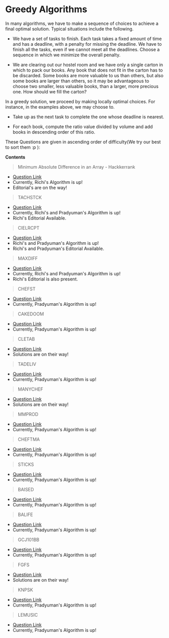 # Greedy Algorithms

In many algorithms, we have to make a sequence of choices to achieve a final optimal solution. Typical situations include the following.

- We have a set of tasks to finish. Each task takes a fixed amount of time and has a deadline, with a penalty for missing the deadline. We have to finish all the tasks, even if we cannot meet all the deadlines. Choose a sequence in which we minimize the overall penalty.

- We are clearing out our hostel room and we have only a single carton in which to pack our books. Any book that does not fit in the carton has to be discarded. Some books are more valuable to us than others, but also some books are larger than others, so it may be advantageous to choose two smaller, less valuable books, than a larger, more precious one. How should we fill the carton?


In a greedy solution, we proceed by making locally optimal choices. For instance, in the examples above, we may choose to.

- Take up as the next task to complete the one whose deadline is nearest.

- For each book, compute the ratio value divided by volume and add books in descending order of this ratio.


These Questions are given in ascending order of difficulty(We try our best to sort them :p ): 

**Contents**
> Minimum Absolute Difference in an Array - Hackkerrank 
- [Question Link](https://www.hackerrank.com/challenges/minimum-absolute-difference-in-an-array/problem)
- Currently, Richi's Algorithm is up! 
- Editorial's are on the way!

> TACHSTCK
- [Question Link](https://www.codechef.com/problems/TACHSTCK)
- Currently, Richi's and Pradyuman's Algorithm is up! 
- Richi's Editorial Available.

> CIELRCPT
- [Question Link](https://www.codechef.com/problems/CIELRCPT)
- Richi's and Pradyuman's Algorithm is up! 
- Richi's and Pradyuman's Editorial Available.

> MAXDIFF
- [Question Link](https://www.codechef.com/problems/MAXDIFF)
- Currently, Richi's and Pradyuman's Algorithm is up! 
- Richi's Editorial is also present.

> CHEFST
- [Question Link](https://www.codechef.com/problems/CHEFST)
- Currently, Pradyuman's Algorithm is up!

> CAKEDOOM
- [Question Link](https://www.codechef.com/problems/CAKEDOOM)
- Currently, Pradyuman's Algorithm is up!

> CLETAB
- [Question Link](https://www.codechef.com/problems/CLETAB)
- Solutions are on their way!

> TADELIV
- [Question Link](https://www.codechef.com/problems/TADELIVE)
- Currently, Pradyuman's Algorithm is up!

> MANYCHEF
- [Question Link](https://www.codechef.com/problems/MANYCHEF)
- Solutions are on their way!

> MMPROD
- [Question Link](https://www.codechef.com/problems/MMPROD)
- Currently, Pradyuman's Algorithm is up!

> CHEFTMA
- [Question Link](https://www.codechef.com/problems/CHEFTMA)
- Currently, Pradyuman's Algorithm is up!

> STICKS
- [Question Link](https://www.codechef.com/problems/STICKS)
- Currently, Pradyuman's Algorithm is up!

> BAISED
- [Question Link](http://www.spoj.com/problems/BAISED/)
- Currently, Pradyuman's Algorithm is up!

> BALIFE
- [Question Link](http://www.spoj.com/problems/BALIFE/)
- Currently, Pradyuman's Algorithm is up!

> GCJ101BB
- [Question Link](http://www.spoj.com/problems/GCJ101BB/)
- Currently, Pradyuman's Algorithm is up!

> FGFS
- [Question Link](https://www.codechef.com/problems/FGFS)
- Solutions are on their way!

> KNPSK
- [Question Link](https://www.codechef.com/problems/KNPSK)
- Currently, Pradyuman's Algorithm is up!

> LEMUSIC
- [Question Link](https://www.codechef.com/problems/LEMUSIC)
- Currently, Pradyuman's Algorithm is up!

